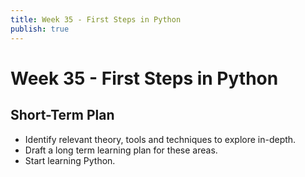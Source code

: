 ```yaml
---
title: Week 35 - First Steps in Python
publish: true
---
```

# Week 35 - First Steps in Python

## Short-Term Plan
- Identify relevant theory, tools and techniques to explore in-depth.
- Draft a long term learning plan for these areas.
- Start learning Python.